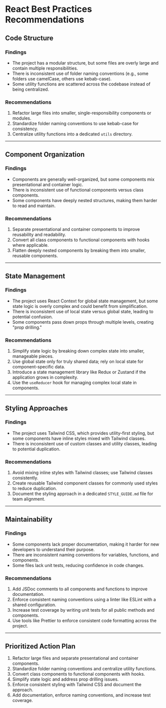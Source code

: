 # React Best Practices Recommendations

## Code Structure

### Findings
- The project has a modular structure, but some files are overly large and contain multiple responsibilities.
- There is inconsistent use of folder naming conventions (e.g., some folders use camelCase, others use kebab-case).
- Some utility functions are scattered across the codebase instead of being centralized.

### Recommendations
1. Refactor large files into smaller, single-responsibility components or modules.
2. Standardize folder naming conventions to use kebab-case for consistency.
3. Centralize utility functions into a dedicated `utils` directory.

---

## Component Organization

### Findings
- Components are generally well-organized, but some components mix presentational and container logic.
- There is inconsistent use of functional components versus class components.
- Some components have deeply nested structures, making them harder to read and maintain.

### Recommendations
1. Separate presentational and container components to improve reusability and readability.
2. Convert all class components to functional components with hooks where applicable.
3. Flatten deeply nested components by breaking them into smaller, reusable components.

---

## State Management

### Findings
- The project uses React Context for global state management, but some state logic is overly complex and could benefit from simplification.
- There is inconsistent use of local state versus global state, leading to potential confusion.
- Some components pass down props through multiple levels, creating "prop drilling."

### Recommendations
1. Simplify state logic by breaking down complex state into smaller, manageable pieces.
2. Use global state only for truly shared data; rely on local state for component-specific data.
3. Introduce a state management library like Redux or Zustand if the application grows in complexity.
4. Use the `useReducer` hook for managing complex local state in components.

---

## Styling Approaches

### Findings
- The project uses Tailwind CSS, which provides utility-first styling, but some components have inline styles mixed with Tailwind classes.
- There is inconsistent use of custom classes and utility classes, leading to potential duplication.

### Recommendations
1. Avoid mixing inline styles with Tailwind classes; use Tailwind classes consistently.
2. Create reusable Tailwind component classes for commonly used styles to reduce duplication.
3. Document the styling approach in a dedicated `STYLE_GUIDE.md` file for team alignment.

---

## Maintainability

### Findings
- Some components lack proper documentation, making it harder for new developers to understand their purpose.
- There are inconsistent naming conventions for variables, functions, and components.
- Some files lack unit tests, reducing confidence in code changes.

### Recommendations
1. Add JSDoc comments to all components and functions to improve documentation.
2. Enforce consistent naming conventions using a linter like ESLint with a shared configuration.
3. Increase test coverage by writing unit tests for all public methods and components.
4. Use tools like Prettier to enforce consistent code formatting across the project.

---

## Prioritized Action Plan

1. Refactor large files and separate presentational and container components.
2. Standardize folder naming conventions and centralize utility functions.
3. Convert class components to functional components with hooks.
4. Simplify state logic and address prop drilling issues.
5. Enforce consistent styling with Tailwind CSS and document the approach.
6. Add documentation, enforce naming conventions, and increase test coverage.